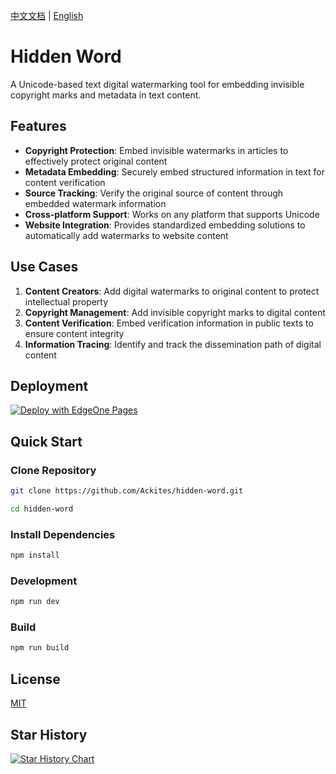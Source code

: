 [中文文档](./README.zh_CN.md) | [English](#)

# Hidden Word

A Unicode-based text digital watermarking tool for embedding invisible copyright marks and metadata in text content.

## Features

- **Copyright Protection**: Embed invisible watermarks in articles to effectively protect original content
- **Metadata Embedding**: Securely embed structured information in text for content verification
- **Source Tracking**: Verify the original source of content through embedded watermark information
- **Cross-platform Support**: Works on any platform that supports Unicode
- **Website Integration**: Provides standardized embedding solutions to automatically add watermarks to website content

## Use Cases

1. **Content Creators**: Add digital watermarks to original content to protect intellectual property
2. **Copyright Management**: Add invisible copyright marks to digital content
3. **Content Verification**: Embed verification information in public texts to ensure content integrity
4. **Information Tracing**: Identify and track the dissemination path of digital content

## Deployment

[![Deploy with EdgeOne Pages](https://cdnstatic.tencentcs.com/edgeone/pages/deploy.svg)](https://edgeone.ai/pages/new?repository-url=https://github.com/Ackites/hidden-word&build-command=npm%20run%20build&output-directory=dist)

## Quick Start

### Clone Repository

```bash
git clone https://github.com/Ackites/hidden-word.git

cd hidden-word
```

### Install Dependencies

```bash
npm install
```

### Development

```bash
npm run dev
```

### Build

```bash
npm run build
```

## License

[MIT](LICENSE)

## Star History

[![Star History Chart](https://api.star-history.com/svg?repos=Ackites/hidden-word&type=Date)](https://www.star-history.com/#Ackites/hidden-word&Date)